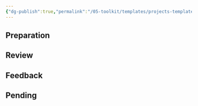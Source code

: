 ```yaml
---
{"dg-publish":true,"permalink":"/05-toolkit/templates/projects-template/","noteIcon":"","created":"2025-01-01T04:35:19.497+01:00","updated":"2025-01-01T06:06:34.285+01:00"}
---
```



## Preparation



## Review



## Feedback



## Pending





